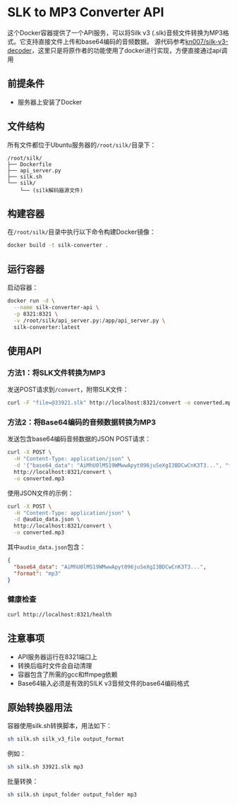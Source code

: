 # SLK to MP3 Converter API

这个Docker容器提供了一个API服务，可以将Silk v3 (.slk)音频文件转换为MP3格式。它支持直接文件上传和base64编码的音频数据。
源代码参考[kn007/silk-v3-decoder](https://github.com/kn007/silk-v3-decoder)，这里只是将原作者的功能使用了docker进行实现，方便直接通过api调用

## 前提条件

- 服务器上安装了Docker

## 文件结构

所有文件都位于Ubuntu服务器的`/root/silk/`目录下：
```
/root/silk/
├── Dockerfile
├── api_server.py
├── silk.sh
└── silk/
    └── (silk解码器源文件)
```

## 构建容器

在`/root/silk/`目录中执行以下命令构建Docker镜像：
```bash
docker build -t silk-converter .
```

## 运行容器

启动容器：
```bash
docker run -d \
  --name silk-converter-api \
  -p 8321:8321 \
  -v /root/silk/api_server.py:/app/api_server.py \
  silk-converter:latest
```

## 使用API

### 方法1：将SLK文件转换为MP3

发送POST请求到`/convert`，附带SLK文件：

```bash
curl -F "file=@33921.slk" http://localhost:8321/convert -o converted.mp3
```

### 方法2：将Base64编码的音频数据转换为MP3

发送包含base64编码音频数据的JSON POST请求：

```bash
curl -X POST \
  -H "Content-Type: application/json" \
  -d '{"base64_data": "AiMhU0lMS19WMwwApyt096juSeXgI3BDCwCnK3T3...", "format": "mp3"}' \
  http://localhost:8321/convert \
  -o converted.mp3
```

使用JSON文件的示例：

```bash
curl -X POST \
  -H "Content-Type: application/json" \
  -d @audio_data.json \
  http://localhost:8321/convert \
  -o converted.mp3
```

其中`audio_data.json`包含：
```json
{
  "base64_data": "AiMhU0lMS19WMwwApyt096juSeXgI3BDCwCnK3T3...",
  "format": "mp3"
}
```

### 健康检查

```bash
curl http://localhost:8321/health
```

## 注意事项

- API服务器运行在8321端口上
- 转换后临时文件会自动清理
- 容器包含了所需的gcc和ffmpeg依赖
- Base64输入必须是有效的SILK v3音频文件的base64编码格式

## 原始转换器用法

容器使用silk.sh转换脚本，用法如下：

```bash
sh silk.sh silk_v3_file output_format
```

例如：
```bash
sh silk.sh 33921.slk mp3
```

批量转换：
```bash
sh silk.sh input_folder output_folder mp3
``` 
